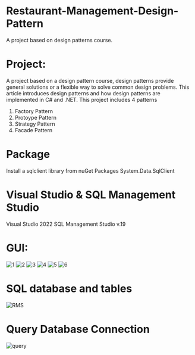 # Restaurant-Management-Design-Pattern
A project based on design patterns course.

# Project:
A project based on a design pattern course, design patterns provide general solutions or a flexible way to solve common design problems. This article introduces design patterns and how design patterns are implemented in C# and .NET. This project includes 4 patterns
1. Factory Pattern
2. Protoype Pattern
3. Strategy Pattern
4. Facade Pattern

# Package
Install a sqlclient library from nuGet Packages
System.Data.SqlClient

# Visual Studio & SQL Management Studio
Visual Studio 2022
SQL Management Studio v.19

# GUI:

![1](https://user-images.githubusercontent.com/73800301/226411503-1655140e-3d49-46e6-ae8f-89f7f7f11589.PNG)
![2](https://user-images.githubusercontent.com/73800301/226411509-d7882e9e-cb24-4861-a183-3ae8c7e4884b.PNG)
![3](https://user-images.githubusercontent.com/73800301/226411517-a90ee655-e786-4968-a052-ff7d588d0ea0.PNG)
![4](https://user-images.githubusercontent.com/73800301/226411523-8a29efa3-d35e-4523-8914-e500f6ba5e0e.PNG)
![5](https://user-images.githubusercontent.com/73800301/226411529-8130fea5-9e2f-4b70-b0ff-4505bdc96b54.PNG)
![6](https://user-images.githubusercontent.com/73800301/226411533-b3c71523-1134-4f06-aed5-9ce44421563b.PNG)

# SQL database and tables
![RMS](https://user-images.githubusercontent.com/73800301/226410526-94db37d9-b731-44bc-aaa8-7b6a6d519237.PNG)

# Query Database Connection

![query](https://user-images.githubusercontent.com/73800301/226411445-f6f16f4b-92ad-4b75-86d7-4fad606b72a7.png)
